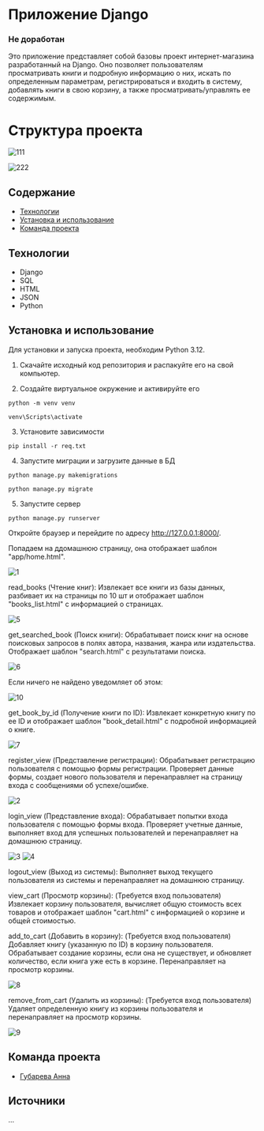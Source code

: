 
# Приложение Django

### Не доработан

Это приложение представляет собой базовы проект интернет-магазина разработанный на Django. Оно позволяет пользователям просматривать книги и подробную информацию о них, искать по определенным параметрам,  регистрироваться и входить в систему, добавлять книги в свою корзину, а также просматривать/управлять ее содержимым.

# Структура проекта

![111](https://github.com/user-attachments/assets/0760d9e9-5a94-4b41-bca8-217f2f1c80fc)

![222](https://github.com/user-attachments/assets/d2d5e616-99a7-432f-99dc-d072ee433da2)

## Содержание
- [Технологии](#технологии)
- [Установка и использование]()
- [Команда проекта](#команда-проекта)

## Технологии
- Django
- SQL
- HTML
- JSON
- Python

## Установка и использование

Для установки и запуска проекта, необходим Python 3.12.

1. Скачайте исходный код репозитория и распакуйте его на свой компьютер.

2. Создайте виртуальное окружение и активируйте его
```
python -m venv venv

venv\Scripts\activate
```
3. Установите зависимости
```
pip install -r req.txt
```
4. Запустите миграции и загрузите данные в БД
```
python manage.py makemigrations 

python manage.py migrate
```
5. Запустите сервер
```
python manage.py runserver
```
Откройте браузер и перейдите по адресу http://127.0.0.1:8000/.

Попадаем на ддомашнюю страницу, она отображает шаблон "app/home.html".

![1](https://github.com/user-attachments/assets/b4f516a2-0c3b-47d6-b180-3b688e9b5dd5)

read_books (Чтение книг): Извлекает все книги из базы данных, разбивает их на страницы по 10 шт и отображает шаблон "books_list.html" с информацией о страницах.

![5](https://github.com/user-attachments/assets/cb1c20b6-85ee-47ff-b4f2-2a749830bc7f)


get_searched_book (Поиск книги): Обрабатывает поиск книг на основе поисковых запросов в полях автора, названия, жанра или издательства. Отображает шаблон "search.html" с результатами поиска.

![6](https://github.com/user-attachments/assets/4bb0299d-a0b1-41a1-b7a1-ae19d6939c87)

Если ничего не найдено уведомляет об этом:

![10](https://github.com/user-attachments/assets/7a2ec7b6-ba7c-4c9d-931b-0d19063e00b6)

get_book_by_id (Получение книги по ID): Извлекает конкретную книгу по ее ID и отображает шаблон "book_detail.html" с подробной информацией о книге.

![7](https://github.com/user-attachments/assets/354ce2e2-1ae9-4152-8581-864acb8c9d27)


register_view (Представление регистрации): Обрабатывает регистрацию пользователя с помощью формы регистрации. Проверяет данные формы, создает нового пользователя и перенаправляет на страницу входа с сообщениями об успехе/ошибке.

![2](https://github.com/user-attachments/assets/d5aa59e0-6e41-4352-bf13-58f3663ae20e)


login_view (Представление входа): Обрабатывает попытки входа пользователя с помощью формы входа. Проверяет учетные данные, выполняет вход для успешных пользователей и перенаправляет на домашнюю страницу.

![3](https://github.com/user-attachments/assets/da8ddc41-485a-41be-936f-2e5a6faa28a4)
![4](https://github.com/user-attachments/assets/be76a8ca-ca1d-4416-b50f-b5bcb9f4748e)


logout_view (Выход из системы): Выполняет выход текущего пользователя из системы и перенаправляет на домашнюю страницу.


view_cart (Просмотр корзины): (Требуется вход пользователя) Извлекает корзину пользователя, вычисляет общую стоимость всех товаров и отображает шаблон "cart.html" с информацией о корзине и общей стоимостью.

add_to_cart (Добавить в корзину): (Требуется вход пользователя) Добавляет книгу (указанную по ID) в корзину пользователя. Обрабатывает создание корзины, если она не существует, и обновляет количество, если книга уже есть в корзине. Перенаправляет на просмотр корзины.

![8](https://github.com/user-attachments/assets/9f523865-a21f-4aa8-908c-1ed4b2a11a58)

remove_from_cart (Удалить из корзины): (Требуется вход пользователя) Удаляет определенную книгу из корзины пользователя и перенаправляет на просмотр корзины.

![9](https://github.com/user-attachments/assets/0a7b4189-8b3d-4a03-a3fd-6adfe25fb476)


## Команда проекта

- [Губарева Анна](https://github.com/nyzlo4ka)

## Источники
... 
